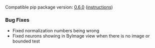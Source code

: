 <!--- https://github.com/mgroth0/deephys/releases -->

[//]: # (VERSION:1.22.3)


Compatible pip package
version: [0.6.0](https://pypi.org/project/deephys/0.6.0/) ([instructions](https://colab.research.google.com/drive/1aR5lnpVMxda7wUj1RZ6YODX5N2FA8YRn))

[//]: # (### PIP Python Package Updated to 0.6.0)

[//]: # (### New Features)

[//]: # (### Performance Improvements)

[//]: # (### Cosmetic Changes)

### Bug Fixes

- Fixed normalization numbers being wrong
- Fixed neurons showing in ByImage view when there is no image or bounded test

[//]: # (### Internal Development)

[//]: # (### Notes)

[//]: # (### Todo)

